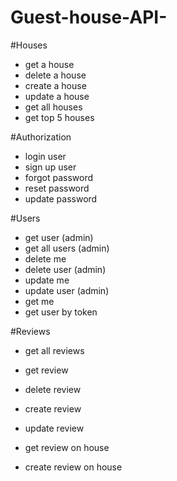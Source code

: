 # Guest-house-API-

#Houses
- get a house
- delete a house
- create a house
- update a house
- get all houses
- get top 5 houses

#Authorization
- login user
- sign up user
- forgot password
- reset password
- update password

#Users
- get user (admin)
- get all users (admin)
- delete me
- delete user (admin)
- update me
- update user (admin)
- get me 
- get user by token

#Reviews
- get all reviews
- get review
- delete review
- create review
- update review

- get review on house
- create review on house
